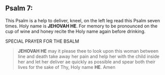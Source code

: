 ## Psalm 7:

This Psalm is a help to deliver, kneel, on the left leg read this Psalm seven times. Holy name is **JEHOVAH HE**. For memory to be pronounced on the cup of wine and honey recite the Holy name again before drinking.

SPECIAL PRAYER FOR THE BSALM

>**JEHOVAH HE** may it please thee to look upon this woman between line and death take away her pain and help her with the child inside her and let her deliver ae quickly as possible and spear both their lives for the sake of Thy, Holy name **HE**. Amen

